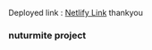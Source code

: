 Deployed link : [Netlify Link](https://nuturemite-project.netlify.app/)
thankyou
### nuturmite project